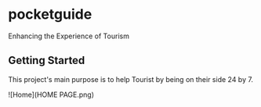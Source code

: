 # pocketguide

Enhancing the Experience of Tourism

## Getting Started

This project's main purpose is to help Tourist by being on their side 24 by 7.

![Home](HOME PAGE.png)
